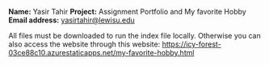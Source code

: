 **Name:** Yasir Tahir
**Project:** Assignment Portfolio and My favorite Hobby
**Email address:** yasirtahir@lewisu.edu

All files must be downloaded to run the index file locally. Otherwise you can also access the website through this website: https://icy-forest-03ce88c10.azurestaticapps.net/my-favorite-hobby.html
